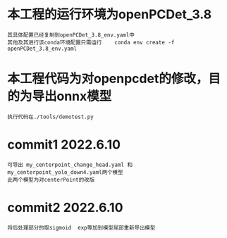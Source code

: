 # 本工程的运行环境为openPCDet_3.8
    其具体配置已经复制到openPCDet_3.8_env.yaml中
    其他及其进行该conda环境配置只需运行    conda env create -f openPCDet_3.8_env.yaml

# 本工程代码为对openpcdet的修改，目的为导出onnx模型
    执行代码在./tools/demotest.py           
# commit1 2022.6.10 
    可导出 my_centerpoint_change_head.yaml 和 my_centerpoint_yolo_down4.yaml两个模型
    此两个模型为对centerPoint的改版

# commit2 2022.6.10 
    将后处理部分的取sigmoid  exp等加到模型尾部重新导出模型
